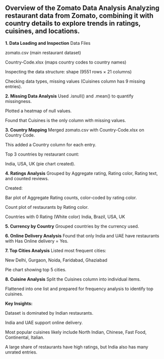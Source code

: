 **<h2>Overview of the Zomato Data Analysis
Analyzing restaurant data from Zomato, combining it with country details to explore trends in ratings, cuisines, and locations.</h2>**

**1. Data Loading and Inspection**
Data Files

zomato.csv (main restaurant dataset)

Country-Code.xlsx (maps country codes to country names)

Inspecting the data structure: shape (9551 rows × 21 columns)

Checking data types, missing values (Cuisines column has 9 missing entries).

**2. Missing Data Analysis**
Used .isnull() and .mean() to quantify missingness.

Plotted a heatmap of null values.

Found that Cuisines is the only column with missing values.

**3. Country Mapping**
Merged zomato.csv with Country-Code.xlsx on Country Code.

This added a Country column for each entry.

Top 3 countries by restaurant count:

India, USA, UK (pie chart created).

**4. Ratings Analysis**
Grouped by Aggregate rating, Rating color, Rating text, and counted reviews.

Created:

Bar plot of Aggregate Rating counts, color-coded by rating color.

Count plot of restaurants by Rating color.

Countries with 0 Rating (White color)
India, Brazil, USA, UK

**5. Currency by Country**
Grouped countries by the currency used.

**6. Online Delivery Analysis**
Found that only India and UAE have restaurants with Has Online delivery = Yes.

**7. Top Cities Analysis**
Listed most frequent cities:

New Delhi, Gurgaon, Noida, Faridabad, Ghaziabad

Pie chart showing top 5 cities.

**8. Cuisine Analysis**
Split the Cuisines column into individual items.

Flattened into one list and prepared for frequency analysis to identify top cuisines.

**Key Insights:**

Dataset is dominated by Indian restaurants.

India and UAE support online delivery.

Most popular cuisines likely include North Indian, Chinese, Fast Food, Continental, Italian.

A large share of restaurants have high ratings, but India also has many unrated entries.
